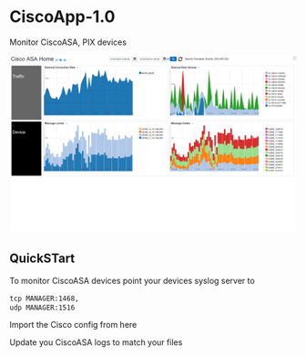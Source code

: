 # CiscoApp-1.0 

Monitor CiscoASA, PIX devices 



![](docs/images/apphome.png)

## QuickSTart

To monitor CiscoASA devices point your devices syslog server to 

	tcp MANAGER:1468,
	udp MANAGER:1516 

Import the Cisco config from here 


Update you CiscoASA logs to match your files 




